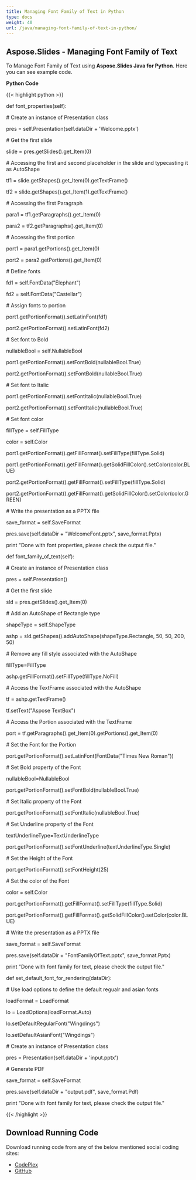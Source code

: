 ```yaml
---
title: Managing Font Family of Text in Python
type: docs
weight: 40
url: /java/managing-font-family-of-text-in-python/
---
```


## **Aspose.Slides - Managing Font Family of Text**
To Manage Font Family of Text using **Aspose.Slides Java for Python**. Here you can see example code.

**Python Code**

{{< highlight python >}}

 def font_properties(self):

\# Create an instance of Presentation class

pres = self.Presentation(self.dataDir + 'Welcome.pptx')

\# Get the first slide

slide = pres.getSlides().get_Item(0)

\# Accessing the first and second placeholder in the slide and typecasting it as AutoShape

tf1 = slide.getShapes().get_Item(0).getTextFrame()

tf2 = slide.getShapes().get_Item(1).getTextFrame()

\# Accessing the first Paragraph

para1 = tf1.getParagraphs().get_Item(0)

para2 = tf2.getParagraphs().get_Item(0)

\# Accessing the first portion

port1 = para1.getPortions().get_Item(0)

port2 = para2.getPortions().get_Item(0)

\# Define fonts

fd1 = self.FontData("Elephant")

fd2 = self.FontData("Castellar")

\# Assign fonts to portion

port1.getPortionFormat().setLatinFont(fd1)

port2.getPortionFormat().setLatinFont(fd2)

\# Set font to Bold

nullableBool = self.NullableBool

port1.getPortionFormat().setFontBold(nullableBool.True)

port2.getPortionFormat().setFontBold(nullableBool.True)

\# Set font to Italic

port1.getPortionFormat().setFontItalic(nullableBool.True)

port2.getPortionFormat().setFontItalic(nullableBool.True)

\# Set font color

fillType = self.FillType

color = self.Color

port1.getPortionFormat().getFillFormat().setFillType(fillType.Solid)

port1.getPortionFormat().getFillFormat().getSolidFillColor().setColor(color.BLUE)

port2.getPortionFormat().getFillFormat().setFillType(fillType.Solid)

port2.getPortionFormat().getFillFormat().getSolidFillColor().setColor(color.GREEN)

\# Write the presentation as a PPTX file

save_format = self.SaveFormat

pres.save(self.dataDir + "WelcomeFont.pptx", save_format.Pptx)

print "Done with font properties, please check the output file."



def font_family_of_text(self):

\# Create an instance of Presentation class

pres = self.Presentation()

\# Get the first slide

sld = pres.getSlides().get_Item(0)

\# Add an AutoShape of Rectangle type

shapeType = self.ShapeType

ashp = sld.getShapes().addAutoShape(shapeType.Rectangle, 50, 50, 200, 50)

\# Remove any fill style associated with the AutoShape

fillType=FillType

ashp.getFillFormat().setFillType(fillType.NoFill)

\# Access the TextFrame associated with the AutoShape

tf = ashp.getTextFrame()

tf.setText("Aspose TextBox")

\# Access the Portion associated with the TextFrame

port = tf.getParagraphs().get_Item(0).getPortions().get_Item(0)

\# Set the Font for the Portion

port.getPortionFormat().setLatinFont(FontData("Times New Roman"))

\# Set Bold property of the Font

nullableBool=NullableBool

port.getPortionFormat().setFontBold(nullableBool.True)

\# Set Italic property of the Font

port.getPortionFormat().setFontItalic(nullableBool.True)

\# Set Underline property of the Font

textUnderlineType=TextUnderlineType

port.getPortionFormat().setFontUnderline(textUnderlineType.Single)

\# Set the Height of the Font

port.getPortionFormat().setFontHeight(25)

\# Set the color of the Font

color = self.Color

port.getPortionFormat().getFillFormat().setFillType(fillType.Solid)

port.getPortionFormat().getFillFormat().getSolidFillColor().setColor(color.BLUE)

\# Write the presentation as a PPTX file

save_format = self.SaveFormat

pres.save(self.dataDir + "FontFamilyOfText.pptx", save_format.Pptx)

print "Done with font family for text, please check the output file."





def set_default_font_for_rendering(dataDir):

\# Use load options to define the default regualr and asian fonts

loadFormat = LoadFormat

lo = LoadOptions(loadFormat.Auto)

lo.setDefaultRegularFont("Wingdings")

lo.setDefaultAsianFont("Wingdings")

\# Create an instance of Presentation class

pres = Presentation(self.dataDir + 'input.pptx')

\# Generate PDF

save_format = self.SaveFormat

pres.save(self.dataDir + "output.pdf", save_format.Pdf)

print "Done with font family for text, please check the output file."

{{< /highlight >}}
## **Download Running Code**
Download running code from any of the below mentioned social coding sites:

- [CodePlex](https://asposeslidesjavapython.codeplex.com/releases/view/620922)
- [GitHub](https://github.com/aspose-slides/Aspose.Slides-for-Java/releases/tag/Aspose.Slides_Java_for_Python-v1.0)
